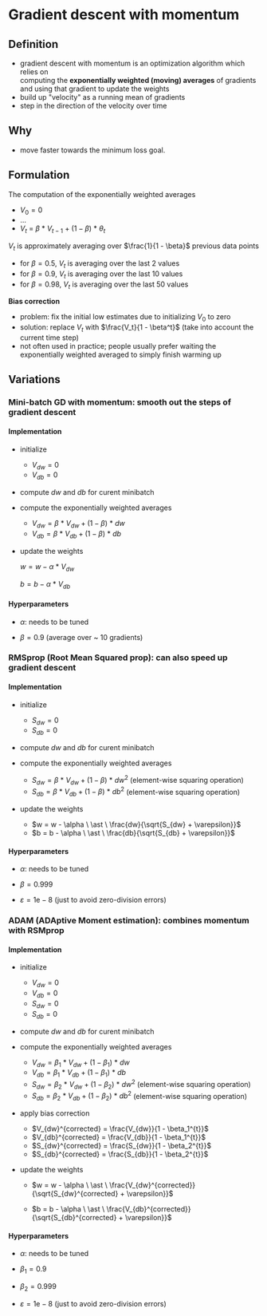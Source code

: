 # Gradient descent with momentum

## Definition

* gradient descent with momentum is an optimization algorithm which relies on  
  computing the **exponentially weighted (moving) averages** of gradients  
  and using that gradient to update the weights
* build up "velocity" as a running mean of gradients  
* step in the direction of the velocity over time

## Why

* move faster towards the minimum loss goal.

## Formulation

The computation of the exponentially weighted averages

* $V_{0} = 0$
* ...
* $V_{t} \ = \ \beta\ \ast \ V_{t-1} \ + \ (1 - \beta)\ \ast \ \theta_t$

$V_t$ is approximately averaging over $\frac{1}{1 - \beta}$ previous data points

* for $\beta=0.5$, $V_t$ is averaging over the last 2 values
* for $\beta=0.9$, $V_t$ is averaging over the last 10 values
* for $\beta=0.98$, $V_t$ is averaging over the last 50 values

**Bias correction**

* problem: fix the initial low estimates due to initializing $V_0$ to zero
* solution: replace $V_t$ with $\frac{V_t}{1 - \beta^t}$ (take into account the current time step)
* not often used in practice; people usually prefer waiting the exponentially weighted averaged to simply finish warming up

## Variations

### Mini-batch GD with momentum: smooth out the steps of gradient descent

#### Implementation

* initialize

    * $V_{dw} = 0$
    * $V_{db} = 0$

* compute $dw$ and $db$ for curent minibatch

* compute the exponentially weighted averages

    * $V_{dw} = \beta \ \ast \ V_{dw} + (1 - \beta)\ \ast \ dw$
    * $V_{db} = \beta \ \ast \ V_{db} + (1 - \beta)\ \ast \ db$

* update the weights

    $w = w - \alpha \ \ast \ V_{dw}$

    $b = b - \alpha \ \ast \ V_{db}$

#### Hyperparameters
    
* $\alpha$: needs to be tuned

* $\beta = 0.9$ (average over ~ 10 gradients)

### RMSprop (Root Mean Squared prop): can also speed up gradient descent

#### Implementation

* initialize

    * $S_{dw} = 0$
    * $S_{db} = 0$

* compute $dw$ and $db$ for curent minibatch

* compute the exponentially weighted averages

    * $S_{dw} = \beta \ \ast \ V_{dw} + (1 - \beta) \ \ast \ dw^2$ (element-wise squaring operation)  
    * $S_{db} = \beta \ \ast \ V_{db} + (1 - \beta) \ \ast \ db^2$ (element-wise squaring operation)

* update the weights
    
    * $w = w - \alpha \ \ast \ \frac{dw}{\sqrt{S_{dw} + \varepsilon}}$
    * $b = b - \alpha \ \ast \ \frac{db}{\sqrt{S_{db} + \varepsilon}}$

#### Hyperparameters
    
* $\alpha$: needs to be tuned

* $\beta = 0.999$

* $\varepsilon = 1\mathrm{e}-8$ (just to avoid zero-division errors)

### ADAM (ADAptive Moment estimation): combines momentum with RSMprop

#### Implementation

* initialize 

    * $V_{dw} = 0$
    * $V_{db} = 0$
    * $S_{dw} = 0$
    * $S_{db} = 0$

* compute $dw$ and $db$ for curent minibatch

* compute the exponentially weighted averages

    * $V_{dw} = \beta_1 \ \ast \ V_{dw} + (1 - \beta_1) \ \ast \ dw$  
    * $V_{db} = \beta_1 \ \ast \ V_{db} + (1 - \beta_1) \ \ast \ db$  
    * $S_{dw} = \beta_2 \ \ast \ V_{dw} + (1 - \beta_2) \ \ast \ dw^2$ (element-wise squaring operation)
    * $S_{db} = \beta_2 \ \ast \ V_{db} + (1 - \beta_2) \ \ast \ db^2$ (element-wise squaring operation)

* apply bias correction

    * $V_{dw}^{corrected} = \frac{V_{dw}}{1 - \beta_1^{t}}$  
    * $V_{db}^{corrected} = \frac{V_{db}}{1 - \beta_1^{t}}$  
    * $S_{dw}^{corrected} = \frac{S_{dw}}{1 - \beta_2^{t}}$  
    * $S_{db}^{corrected} = \frac{S_{db}}{1 - \beta_2^{t}}$  

* update the weights

    * $w = w - \alpha \ \ast \ \frac{V_{dw}^{corrected}}{\sqrt{S_{dw}^{corrected} + \varepsilon}}$
    
    * $b = b - \alpha \ \ast \ \frac{V_{db}^{corrected}}{\sqrt{S_{db}^{corrected} + \varepsilon}}$

#### Hyperparameters

* $\alpha$: needs to be tuned

* $\beta_1 = 0.9$

* $\beta_2 = 0.999$

* $\varepsilon = 1\mathrm{e}-8$ (just to avoid zero-division errors)
